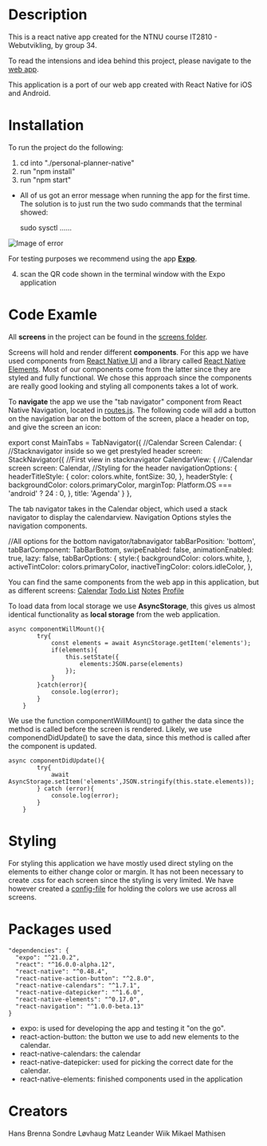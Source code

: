 # Description

This is a react native app created for the NTNU course IT2810 - Webutvikling, by group 34.

To read the intensions and idea behind this project, please navigate to the [web app](../personal-planner/).

This application is a port of our web app created with React Native for iOS and Android.

# Installation

To run the project do the following:
1. cd into "./personal-planner-native"
2. run "npm install"
3. run "npm start"
- All of us got an error message when running the app for the first time. The solution is to just run the two sudo commands that the terminal showed:

    sudo sysctl ......

![Image of error](https://imgur.com/a/ISUyy)

For testing purposes we recommend using the app [__Expo__](https://expo.io).

4. scan the QR code shown in the terminal window with the Expo application

# Code Examle

All __screens__ in the project can be found in the [screens folder](./screens/). 

Screens will hold and render different __components__. For this app we have used components from [React Native UI](https://facebook.github.io/react-native/docs/native-components-ios.html) and a library called [React Native Elements](https://react-native-training.github.io/react-native-elements/). Most of our components come from the latter since they are styled and fully functional. We chose this approach since the components are really good looking and styling all components takes a lot of work.

To __navigate__ the app we use the "tab navigator" component from React Native Navigation, located in [routes.js](./config/routes.js). The following code will add a button on the navigation bar on the bottom of the screen, place a header on top, and give the screen an icon:

  export const MainTabs = TabNavigator({
      //Calendar Screen
      Calendar: {
          //Stacknavigator inside so we get prestyled header
          screen: StackNavigator({
              //First view in stacknavigator
              CalendarView: {
                  //Calendar screen
                  screen: Calendar,
                  //Styling for the header
                  navigationOptions: {
                      headerTitleStyle: {
                          color: colors.white,
                          fontSize: 30,
                      },
                      headerStyle: {
                          backgroundColor: colors.primaryColor,
                          marginTop: Platform.OS === 'android' ? 24 : 0,
                      },
                      title: 'Agenda'
                  }
              },

The tab navigator takes in the Calendar object, which used a stack navigator to display the calendarview. Navigation Options styles the navigation components.

  //All options for the bottom navigator/tabnavigator
  tabBarPosition: 'bottom',
  tabBarComponent: TabBarBottom,
  swipeEnabled: false,
  animationEnabled: true,
  lazy: false,
  tabBarOptions: {
      style:{
          backgroundColor: colors.white,
      },
      activeTintColor: colors.primaryColor,
      inactiveTingColor: colors.idleColor,
  },

You can find the same components from the web app in this application, but as different screens:
[Calendar](./screens/calendar.js)
[Todo List](./screens/todo-list.js)
[Notes](./screens/notes.js)
[Profile](./screens/profile.js)

To load data from local storage we use __AsyncStorage__, this gives us almost identical functionality as __local storage__ from the web application. 

    async componentWillMount(){
            try{
                const elements = await AsyncStorage.getItem('elements');
                if(elements){
                    this.setState({
                        elements:JSON.parse(elements)
                    });
                }
            }catch(error){
                console.log(error);
            }
        }

We use the function componentWillMount() to gather the data since the method is called before the screen is rendered.
Likely, we use componendDidUpdate() to save the data, since this method is called after the component is updated.

    async componentDidUpdate(){
            try{
                await AsyncStorage.setItem('elements',JSON.stringify(this.state.elements));
            } catch (error){
                console.log(error);
            }
        }

# Styling

For styling this application we have mostly used direct styling on the elements to either change color or margin. It has not been necessary to create .css for each screen since the styling is very limited. We have however created a [config-file](./config/colors.js) for holding the colors we use across all screens.

# Packages used


    "dependencies": {
      "expo": "^21.0.2",
      "react": "^16.0.0-alpha.12",
      "react-native": "^0.48.4",
      "react-native-action-button": "^2.8.0",
      "react-native-calendars": "^1.7.1",
      "react-native-datepicker": "^1.6.0",
      "react-native-elements": "^0.17.0",
      "react-navigation": "^1.0.0-beta.13"
    }

- expo: is used for developing the app and testing it "on the go".
- react-action-button: the button we use to add new elements to the calendar.
- react-native-calendars: the calendar
- react-native-datepicker: used for picking the correct date for the calendar.
- react-native-elements: finished components used in the application

# Creators

Hans Brenna
Sondre Løvhaug
Matz Leander Wiik
Mikael Mathisen